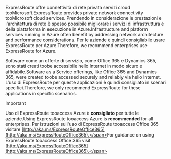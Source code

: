 <span data-ttu-id="3c776-101">ExpressRoute offre connettività di rete privata servizi cloud tooMicrosoft.</span><span class="sxs-lookup"><span data-stu-id="3c776-101">ExpressRoute provides private network connectivity tooMicrosoft cloud services.</span></span> <span data-ttu-id="3c776-102">Prendendo in considerazione le prestazioni e l'architettura di rete è spesso possibile migliorare i servizi di infrastruttura e della piattaforma in esecuzione in Azure.</span><span class="sxs-lookup"><span data-stu-id="3c776-102">Infrastructure and platform services running in Azure often benefit by addressing network architecture and performance considerations.</span></span> <span data-ttu-id="3c776-103">Per le aziende è quindi consigliabile usare ExpressRoute per Azure.</span><span class="sxs-lookup"><span data-stu-id="3c776-103">Therefore, we recommend enterprises use ExpressRoute for Azure.</span></span>

<span data-ttu-id="3c776-104">Software come un offerte di servizio, come Office 365 e Dynamics 365, sono stati creati toobe accessibile hello Internet in modo sicuro e affidabile.</span><span class="sxs-lookup"><span data-stu-id="3c776-104">Software as a Service offerings, like Office 365 and Dynamics 365, were created toobe accessed securely and reliably via hello Internet.</span></span>  <span data-ttu-id="3c776-105">L'uso di ExpressRoute per queste applicazioni è quindi consigliato in scenari specifici.</span><span class="sxs-lookup"><span data-stu-id="3c776-105">Therefore, we only recommend ExpressRoute for these applications in specific scenarios.</span></span>

> [!IMPORTANT]
> <span data-ttu-id="3c776-106">Uso di ExpressRoute tooaccess Azure è **consigliato** per tutte le aziende.</span><span class="sxs-lookup"><span data-stu-id="3c776-106">Using ExpressRoute tooaccess Azure is **recommended** for all enterprises.</span></span> <span data-ttu-id="3c776-107">Per istruzioni sull'uso di ExpressRoute tooaccess Office 365 visitare [http://aka.ms/ExpressRouteOffice365](http://aka.ms/ExpressRouteOffice365).</span><span class="sxs-lookup"><span data-stu-id="3c776-107">For guidance on using ExpressRoute tooaccess Office 365 visit [http://aka.ms/ExpressRouteOffice365](http://aka.ms/ExpressRouteOffice365).</span></span>
> 
> 

